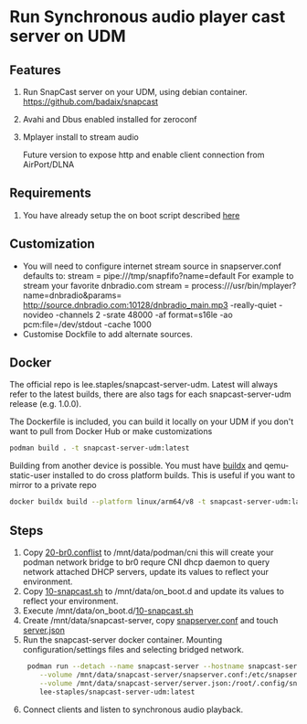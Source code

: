 # Run Synchronous audio player cast server on UDM

## Features

1. Run SnapCast server on your UDM, using debian container.  https://github.com/badaix/snapcast
2. Avahi and Dbus enabled installed for zeroconf
3. Mplayer install to stream audio

   Future version to expose http and enable client connection from AirPort/DLNA

## Requirements

1. You have already setup the on boot script described [here](https://github.com/boostchicken/udm-utilities/tree/master/on-boot-script)

## Customization

* You will need to configure internet stream source in snapserver.conf defaults to:
   stream = pipe:///tmp/snapfifo?name=default
  For example to stream your favorite dnbradio.com
   stream = process:///usr/bin/mplayer?name=dnbradio&params= http://source.dnbradio.com:10128/dnbradio_main.mp3  -really-quiet -novideo -channels 2 -srate 48000 -af format=s16le -ao pcm:file=/dev/stdout -cache 1000
* Customise Dockfile to add alternate sources.

## Docker

The official repo is lee.staples/snapcast-server-udm.  Latest will always refer to the latest builds, there are also tags for each snapcast-server-udm release (e.g. 1.0.0).

The Dockerfile is included, you can build it locally on your UDM if you don't want to pull from Docker Hub or make customizations

```sh
podman build . -t snapcast-server-udm:latest
```

Building from another device is possible.  You must have [buildx](https://github.com/docker/buildx/) and qemu-static-user installed to do cross platform builds. This is useful if you want to mirror to a private repo

```sh
docker buildx build --platform linux/arm64/v8 -t snapcast-server-udm:latest .
```

## Steps

1. Copy [20-br0.conflist](./20-br0.conflist) to /mnt/data/podman/cni this will create your podman network bridge to br0 requre CNI dhcp daemon to query network attached DHCP servers, update its values to reflect your environment.
2. Copy [10-snapcast.sh](./10-snapcast.sh) to /mnt/data/on_boot.d and update its values to reflect your environment.
3. Execute /mnt/data/on_boot.d/[10-snapcast.sh](./10-snapcast.sh)
4. Create /mnt/data/snapcast-server, copy [snapserver.conf](./snapserver.conf) and touch [server.json](./server.json)
5. Run the snapcast-server docker container.  Mounting configuration/settings files and selecting bridged network.
    ```sh
     podman run --detach --name snapcast-server --hostname snapcast-server --net br0 \
        --volume /mnt/data/snapcast-server/snapserver.conf:/etc/snapserver.conf \
        --volume /mnt/data/snapcast-server/server.json:/root/.config/snapserver/server.json \
        lee-staples/snapcast-server-udm:latest
    ```
6. Connect clients and listen to synchronous audio playback.
